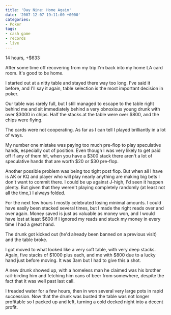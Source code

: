 ```yaml
---
title: 'Day Nine: Home Again'
date: '2007-12-07 19:11:00 +0000'
categories:
- Poker
tags:
- cash game
- records
- live
---
```

14 hours, +$633

After some time off recovering from my trip I'm back into my home LA card room.
It's good to be home.

I started out at a nitty table and stayed there way too long. I've said it
before, and I'll say it again, table selection is the most important decision in
poker.

Our table was rarely full, but I still managed to escape to the table right
behind me and sit immediately behind a very obnoxious young drunk with over
$3000 in chips. Half the stacks at the table were over $800, and the chips were
flying.

The cards were not cooperating. As far as I can tell I played brilliantly in a
lot of ways.

My number one mistake was paying too much pre-flop to play speculative hands,
especially out of position. Even though I was very likely to get paid off if any
of them hit, when you have a $300 stack there aren't a lot of speculative hands
that are worth $20 or $30 pre-flop.

Another possible problem was being too tight post flop. But when all I have is
AK or KQ and player who will play nearly anything are making big bets I don't
want to commit there. I could be up against J-high, I'd seen it happen plenty.
But given that they weren't playing completely randomly (at least not all the
time,) I always folded.

For the next few hours I mostly celebrated losing minimal amounts. I could have
easily been stacked several times, but I made the right reads over and over
again. Money saved is just as valuable as money won, and I would have lost at
least $600 if I ignored my reads and stuck my money in every time I had a great
hand.

The drunk got kicked out (he'd already been banned on a previous visit) and the
table broke.

I got moved to what looked like a very soft table, with very deep stacks. Again,
five stacks of $1000 plus each, and me with $800 due to a lucky hand just before
moving. It was 3am but I had to give this a shot.

A new drunk showed up, with a homeless man he claimed was his brother
rail-birding him and fetching him cans of beer from somewhere, despite the fact
that it was well past last call.

I treaded water for a few hours, then in won several very large pots in rapid
succession. Now that the drunk was busted the table was not longer profitable so
I packed up and left, turning a cold decked night into a decent profit.
